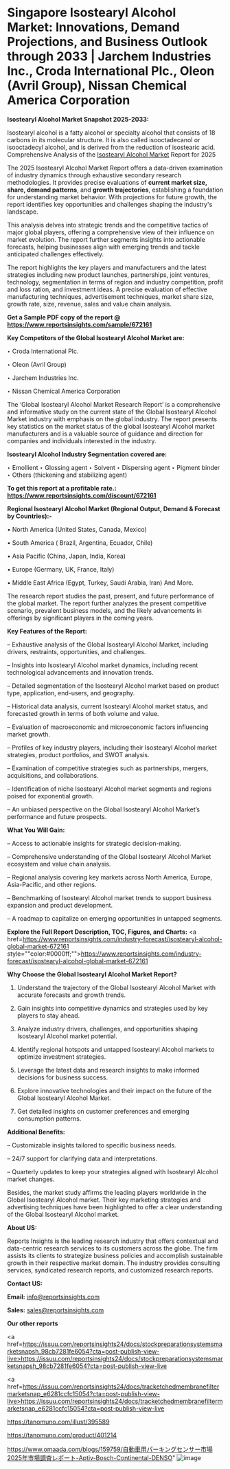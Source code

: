 # Singapore Isostearyl Alcohol Market: Innovations, Demand Projections, and Business Outlook through 2033 | Jarchem Industries Inc., Croda International Plc., Oleon (Avril Group), Nissan Chemical America Corporation

<strong>Isostearyl Alcohol Market Snapshot 2025-2033:</strong>

Isostearyl alcohol is a fatty alcohol or specialty alcohol that consists of 18 carbons in its molecular structure. It is also called isooctadecanol or isooctadecyl alcohol, and is derived from the reduction of isostearic acid. Comprehensive Analysis of the <a href=https://www.reportsinsights.com/sample/672161>Isostearyl Alcohol Market</a> Report for 2025

The 2025 Isostearyl Alcohol Market Report offers a data-driven examination of industry dynamics through exhaustive secondary research methodologies. It provides precise evaluations of <strong>current market size, share, demand patterns</strong>, and <strong>growth trajectories</strong>, establishing a foundation for understanding market behavior. With projections for future growth, the report identifies key opportunities and challenges shaping the industry's landscape.

This analysis delves into strategic trends and the competitive tactics of major global players, offering a comprehensive view of their influence on market evolution. The report further segments insights into actionable forecasts, helping businesses align with emerging trends and tackle anticipated challenges effectively.

The report highlights the key players and manufacturers and the latest strategies including new product launches, partnerships, joint ventures, technology, segmentation in terms of region and industry competition, profit and loss ration, and investment ideas. A precise evaluation of effective manufacturing techniques, advertisement techniques, market share size, growth rate, size, revenue, sales and value chain analysis.

<strong>Get a Sample PDF copy of the report @ <a href=https://www.reportsinsights.com/sample/672161 style=color:#0000ff;>https://www.reportsinsights.com/sample/672161</a></strong>

<strong>Key Competitors of the Global Isostearyl Alcohol Market are:</strong>

‣ Croda International Plc.

‣ Oleon (Avril Group)

‣ Jarchem Industries Inc.

‣ Nissan Chemical America Corporation

The ‘Global Isostearyl Alcohol Market Research Report’ is a comprehensive and informative study on the current state of the Global Isostearyl Alcohol Market industry with emphasis on the global industry. The report presents key statistics on the market status of the global Isostearyl Alcohol market manufacturers and is a valuable source of guidance and direction for companies and individuals interested in the industry.

<strong>Isostearyl Alcohol Industry Segmentation covered are:</strong>

‣ Emollient
‣ Glossing agent
‣ Solvent
‣ Dispersing agent
‣ Pigment binder
‣ Others (thickening and stabilizing agent)

<strong>To get this report at a profitable rate.: <a href=https://www.reportsinsights.com/discount/672161 style=color:#0000ff;>https://www.reportsinsights.com/discount/672161</a></strong>

<strong>Regional Isostearyl Alcohol Market (Regional Output, Demand &amp; Forecast by Countries):-</strong>

• North America (United States, Canada, Mexico)

• South America ( Brazil, Argentina, Ecuador, Chile)

• Asia Pacific (China, Japan, India, Korea)

• Europe (Germany, UK, France, Italy)

• Middle East Africa (Egypt, Turkey, Saudi Arabia, Iran) And More.

The research report studies the past, present, and future performance of the global market. The report further analyzes the present competitive scenario, prevalent business models, and the likely advancements in offerings by significant players in the coming years.

<strong>Key Features of the Report:</strong>

– Exhaustive analysis of the Global Isostearyl Alcohol Market, including drivers, restraints, opportunities, and challenges.

– Insights into Isostearyl Alcohol market dynamics, including recent technological advancements and innovation trends.

– Detailed segmentation of the Isostearyl Alcohol market based on product type, application, end-users, and geography.

– Historical data analysis, current Isostearyl Alcohol market status, and forecasted growth in terms of both volume and value.

– Evaluation of macroeconomic and microeconomic factors influencing market growth.

– Profiles of key industry players, including their Isostearyl Alcohol market strategies, product portfolios, and SWOT analysis.

– Examination of competitive strategies such as partnerships, mergers, acquisitions, and collaborations.

– Identification of niche Isostearyl Alcohol market segments and regions poised for exponential growth.

– An unbiased perspective on the Global Isostearyl Alcohol Market’s performance and future prospects.

<strong>What You Will Gain:</strong>

– Access to actionable insights for strategic decision-making.

– Comprehensive understanding of the Global Isostearyl Alcohol Market ecosystem and value chain analysis.

– Regional analysis covering key markets across North America, Europe, Asia-Pacific, and other regions.

– Benchmarking of Isostearyl Alcohol market trends to support business expansion and product development.

– A roadmap to capitalize on emerging opportunities in untapped segments.

<strong>Explore the Full Report Description, TOC, Figures, and Charts:</strong>
<a href=https://www.reportsinsights.com/industry-forecast/isostearyl-alcohol-global-market-672161 style=""color:#0000ff;"">https://www.reportsinsights.com/industry-forecast/isostearyl-alcohol-global-market-672161</a>

<strong>Why Choose the Global Isostearyl Alcohol Market Report?</strong>

1. Understand the trajectory of the Global Isostearyl Alcohol Market with accurate forecasts and growth trends.

2. Gain insights into competitive dynamics and strategies used by key players to stay ahead.

3. Analyze industry drivers, challenges, and opportunities shaping Isostearyl Alcohol market potential.

4. Identify regional hotspots and untapped Isostearyl Alcohol markets to optimize investment strategies.

5. Leverage the latest data and research insights to make informed decisions for business success.

6. Explore innovative technologies and their impact on the future of the Global Isostearyl Alcohol Market.

7. Get detailed insights on customer preferences and emerging consumption patterns.

<strong>Additional Benefits:</strong>

– Customizable insights tailored to specific business needs.

– 24/7 support for clarifying data and interpretations.

– Quarterly updates to keep your strategies aligned with Isostearyl Alcohol market changes.

Besides, the market study affirms the leading players worldwide in the Global Isostearyl Alcohol market. Their key marketing strategies and advertising techniques have been highlighted to offer a clear understanding of the Global Isostearyl Alcohol market.

<strong><strong>About US</strong>:</strong>

Reports Insights is the leading research industry that offers contextual and data-centric research services to its customers across the globe. The firm assists its clients to strategize business policies and accomplish sustainable growth in their respective market domain. The industry provides consulting services, syndicated research reports, and customized research reports.

<strong>Contact US:</strong>

<p class=><b>Email:</b> <a href=mailto:info@reportsinsights.com>info@reportsinsights.com</a></p>
<p class=><b>Sales:</b> <a href=mailto:sales@reportsinsights.com>sales@reportsinsights.com</a></p>

<strong>Our other reports</strong>

<a href=https://issuu.com/reportsinsights24/docs/stockpreparationsystemsmarketsnapsh_98cb7281fe6054?cta=post-publish-view-live>https://issuu.com/reportsinsights24/docs/stockpreparationsystemsmarketsnapsh_98cb7281fe6054?cta=post-publish-view-live</a>

<a href=https://issuu.com/reportsinsights24/docs/tracketchedmembranefiltermarketsnap_e6281ccfc15054?cta=post-publish-view-live>https://issuu.com/reportsinsights24/docs/tracketchedmembranefiltermarketsnap_e6281ccfc15054?cta=post-publish-view-live</a>

<a href=https://tanomuno.com/illust/395589>https://tanomuno.com/illust/395589</a>

<a href=https://tanomuno.com/product/401214>https://tanomuno.com/product/401214</a>

<a href=https://www.omaada.com/blogs/159759/自動車用パーキングセンサー市場2025年市場調査レポート-Aptiv-Bosch-Continental-DENSO>https://www.omaada.com/blogs/159759/自動車用パーキングセンサー市場2025年市場調査レポート-Aptiv-Bosch-Continental-DENSO</a>"
![image](https://github.com/user-attachments/assets/e70d44c7-5592-4e43-b448-80bd14b3d85d)

